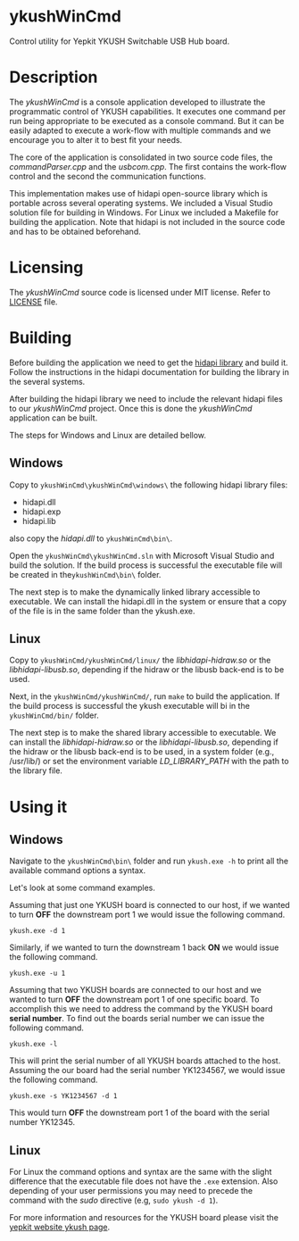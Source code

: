 # ykushWinCmd


Control utility for Yepkit YKUSH Switchable USB Hub board.


Description
===========

The *ykushWinCmd* is a console application developed to illustrate the programmatic control of YKUSH capabilities.
It executes one command per run being appropriate to be executed as a console command.
But it can be easily adapted to execute a work-flow with multiple commands and we encourage you to alter it to best fit your needs.

The core of the application is consolidated in two source code files, the *commandParser.cpp* and the *usbcom.cpp*.
The first contains the work-flow control and the second the communication functions.

This implementation makes use of hidapi open-source library which is portable across several operating systems.
We included a Visual Studio solution file for building in Windows. For Linux we included a Makefile for building the application.
Note that hidapi is not included in the source code and has to be obtained beforehand.


Licensing
=========

The *ykushWinCmd* source code is licensed under MIT license. 
Refer to [LICENSE](LICENSE.md) file.


Building
========

Before building the application we need to get the [hidapi library](http://www.signal11.us/oss/hidapi/) and build it.
Follow the instructions in the hidapi documentation for building the library in the several systems. 

After building the hidapi library we need to include the relevant hidapi files to our *ykushWinCmd* project. 
Once this is done the *ykushWinCmd* application can be built.

The steps for Windows and Linux are detailed bellow.

Windows
-------
Copy to `ykushWinCmd\ykushWinCmd\windows\` the following hidapi library files:
- hidapi.dll
- hidapi.exp
- hidapi.lib

also copy the *hidapi.dll* to `ykushWinCmd\bin\`.

Open the `ykushWinCmd\ykushWinCmd.sln` with Microsoft Visual Studio and build the solution.
If the build process is successful the executable file will be created in the`ykushWinCmd\bin\` folder.

The next step is to make the dynamically linked library accessible to executable.
We can install the hidapi.dll in the system or ensure that a copy of the file is in the same folder than the ykush.exe.


Linux
-----
Copy to `ykushWinCmd/ykushWinCmd/linux/` the *libhidapi-hidraw.so* or the *libhidapi-libusb.so*, depending if the hidraw or the libusb back-end is to be used.

Next, in the `ykushWinCmd/ykushWinCmd/`, run `make` to build the application.
If the build process is successful the ykush executable will bi in the `ykushWinCmd/bin/` folder.

The next step is to make the shared library accessible to executable.
We can install the *libhidapi-hidraw.so* or the *libhidapi-libusb.so*, depending if the hidraw or the libusb back-end is to be used, in a system folder (e.g., /usr/lib/) or set the environment variable *LD_LIBRARY_PATH* with the path to the library file.


Using it
========

Windows
-------
Navigate to the `ykushWinCmd\bin\` folder and run `ykush.exe -h` to print all the available command options a syntax.

Let's look at some command examples.

Assuming that just one YKUSH board is connected to our host, if we wanted to turn **OFF** the downstream port 1 we would issue the following command.
```
ykush.exe -d 1
```

Similarly, if we wanted to turn the downstream 1 back **ON** we would issue the following command.
```
ykush.exe -u 1
```

Assuming that two YKUSH boards are connected to our host and we wanted to turn **OFF** the downstream port 1 of one specific board. 
To accomplish this we need to address the command by the YKUSH board **serial number**. 
To find out the boards serial number we can issue the following command.
```
ykush.exe -l
```
This will print the serial number of all YKUSH boards attached to the host.
Assuming the our board had the serial number YK1234567, we would issue the following command.
```
ykush.exe -s YK1234567 -d 1
```
This would turn **OFF** the downstream port 1 of the board with the serial number YK12345.


Linux
-----
For Linux the command options and syntax are the same with the slight difference that the executable file does not have the `.exe` extension.
Also depending of your user permissions you may need to precede the command with the *sudo* directive (e.g, `sudo ykush -d 1`).


For more information and resources for the YKUSH board please visit the [yepkit website ykush page](https://wwww.yepkit.com/ykush).









